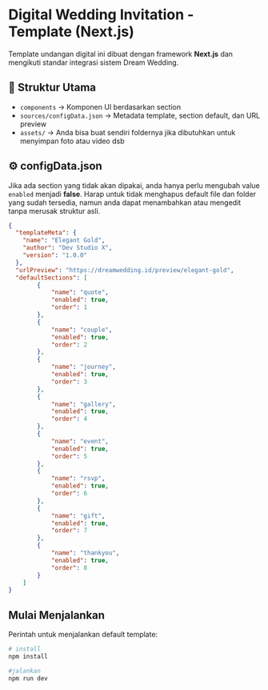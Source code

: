 # Digital Wedding Invitation - Template (Next.js)

Template undangan digital ini dibuat dengan framework **Next.js** dan mengikuti standar integrasi sistem Dream Wedding.

## 🧩 Struktur Utama
- `components` → Komponen UI berdasarkan section
- `sources/configData.json` → Metadata template, section default, dan URL preview
- `assets/` → Anda bisa buat sendiri foldernya jika dibutuhkan untuk menyimpan foto atau video dsb

## ⚙️ configData.json

Jika ada section yang tidak akan dipakai, anda hanya perlu mengubah value `enabled` menjadi **false**. Harap untuk tidak menghapus default file dan folder yang sudah tersedia, namun anda dapat menambahkan atau mengedit tanpa merusak struktur asli.

```json
{
  "templateMeta": {
    "name": "Elegant Gold",
    "author": "Dev Studio X",
    "version": "1.0.0"
  },
  "urlPreview": "https://dreamwedding.id/preview/elegant-gold",
  "defaultSections": [
        {
            "name": "quote",
            "enabled": true,
            "order": 1
        },
        {
            "name": "couple",
            "enabled": true,
            "order": 2
        },
        {
            "name": "journey",
            "enabled": true,
            "order": 3
        },
        {
            "name": "gallery",
            "enabled": true,
            "order": 4
        },
        {
            "name": "event",
            "enabled": true,
            "order": 5
        },
        {
            "name": "rsvp",
            "enabled": true,
            "order": 6
        },
        {
            "name": "gift",
            "enabled": true,
            "order": 7
        },
        {
            "name": "thankyou",
            "enabled": true,
            "order": 8
        }
    ]
}
```

## Mulai Menjalankan

Perintah untuk menjalankan default template:

```bash
# install
npm install

#jalankan
npm run dev
```
